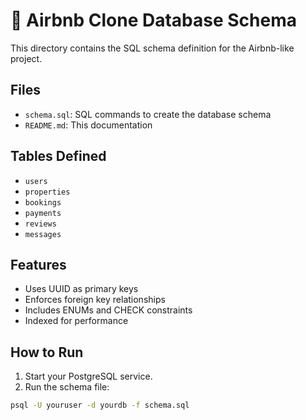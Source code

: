 # 📁 Airbnb Clone Database Schema

This directory contains the SQL schema definition for the Airbnb-like project.

## Files

- `schema.sql`: SQL commands to create the database schema
- `README.md`: This documentation

## Tables Defined

- `users`
- `properties`
- `bookings`
- `payments`
- `reviews`
- `messages`

## Features

- Uses UUID as primary keys
- Enforces foreign key relationships
- Includes ENUMs and CHECK constraints
- Indexed for performance

## How to Run

1. Start your PostgreSQL service.
2. Run the schema file:

```bash
psql -U youruser -d yourdb -f schema.sql
